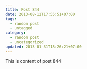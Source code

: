 ```yaml
---
title: Post 844
date: 2013-08-12T17:55:51+07:00
tags:
  - random post
  - untagged
category:
  - random post
  - uncategorized
updated: 2013-01-31T18:26:21+07:00
---
```

This is content of post 844